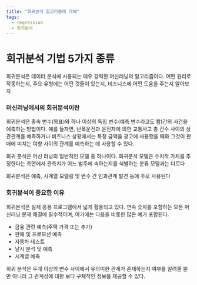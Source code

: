 ```yaml
---
title: "회귀분석 알고리즘에 대해"
tags:
  - regression
  - 회귀분석
---
```


# 회귀분석 기법 5가지 종류

회귀분석은 데이터 분석에 사용되는 매우 강력한 머신러닝의 알고리즘이다.
어떤 원리로 작동하는지, 주요 유형에는 어떤 것들이 있는지, 비즈니스에 어떤 도움을 주는지 알아보자


### 머신러닝에서의 회귀분석이란

회귀분석은 종속 변수(목표)와 하나 이상의 독립 변수(예측 변수라고도 함)간의 사건을 예측하는 방법이다. 예를 들자면, 난폭운전과 운전자에 의한 교통사고 총 건수 사이의 상관관계를 예측하거나 비즈니스 상황에서는 특정 금액을 광고에 사용했을 때와 그것이 판매에 미치는 여향 사이의 관계를 예측하는 데 사용할 수 있다.

회귀 분석은 머신 러닝의 일반적인 모델 중 하나이다. 회귀분석 모델은 수치적 가치를 추정한다는 측면에서 관측치가 어느 범주에 속하는지를 식별하는 분류 모델과는 다르다

회귀분석은 예측, 시계열 모델링 및 변수 간 인과관계 발견 등에 주로 사용된다

### 회귀분석이 중요한 이유

회귀분석은 실제 응용 프로그램에서 넓게 활용되고 있다. 연속 숫자를 포함하는 모든 머신러닝 문제 해결에 필수적이며, 여기에는 다음을 비롯한 많은 예가 포함된다.

* 금융 관련 예측(주택 가격 또는 추가)
* 판매 및 프로모션 예측
* 자동차 테스트
* 날시 분석 및 예측
* 시계열 예측

회귀 분석은 두개 이상의 변수 사이에서 유의미한 관계가 존재하는지 여부를 알려줄 뿐만 아니라 그 관계성에 대한 보다 구체적인 정보를 제공할 수 있다.
